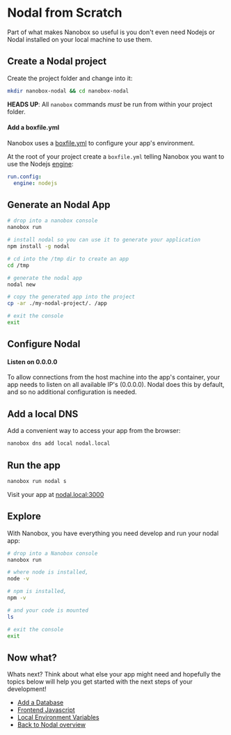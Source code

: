 # Nodal from Scratch
Part of what makes Nanobox so useful is you don't even need Nodejs or Nodal installed on your local machine to use them.

## Create a Nodal project
Create the project folder and change into it:

```bash
mkdir nanobox-nodal && cd nanobox-nodal
```

**HEADS UP**: All `nanobox` commands *must* be run from within your project folder.

#### Add a boxfile.yml
Nanobox uses a <a href="https://docs.nanobox.io/boxfile/" target="\_blank">boxfile.yml</a> to configure your app's environment.

At the root of your project create a `boxfile.yml` telling Nanobox you want to use the Nodejs <a href="https://docs.nanobox.io/engines/" target="\_blank">engine</a>:

```yaml
run.config:
  engine: nodejs
```

## Generate an Nodal App

```bash
# drop into a nanobox console
nanobox run

# install nodal so you can use it to generate your application
npm install -g nodal

# cd into the /tmp dir to create an app
cd /tmp

# generate the nodal app
nodal new

# copy the generated app into the project
cp -ar ./my-nodal-project/. /app

# exit the console
exit
```

## Configure Nodal

#### Listen on 0.0.0.0
To allow connections from the host machine into the app's container, your app needs to listen on all available IP's (0.0.0.0). Nodal does this by default, and so no additional configuration is needed.

## Add a local DNS
Add a convenient way to access your app from the browser:

```bash
nanobox dns add local nodal.local
```

## Run the app

```bash
nanobox run nodal s
```

Visit your app at <a href="http://nodal.local:3000" target="\_blank">nodal.local:3000</a>

## Explore
With Nanobox, you have everything you need develop and run your nodal app:

```bash
# drop into a Nanobox console
nanobox run

# where node is installed,
node -v

# npm is installed,
npm -v

# and your code is mounted
ls

# exit the console
exit
```

## Now what?
Whats next? Think about what else your app might need and hopefully the topics below will help you get started with the next steps of your development!

* [Add a Database](/nodejs/nodal/add-a-database)
* [Frontend Javascript](/nodejs/nodal/frontend-javascript)
* [Local Environment Variables](/nodejs/nodal/local-evars)
* [Back to Nodal overview](/nodejs/nodal)
